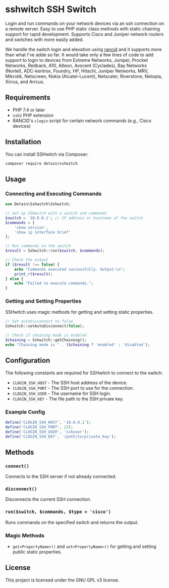 # sshwitch SSH Switch
Login and run commands on your network devices via an ssh connection on a remote server. Easy to use PHP static class methods with static chaining support for rapid development.  Supports Cisco and Juniper network routers and switches with more easily added.

We handle the switch login and elevation using [rancid](https://www.shrubbery.net/rancid/) and it supports more than what I've adde so far. It would take only a few lines of code to add support to login to devices from Extreme Networks, Juniper, Procket Networks, Redback, A10, Alteon, Avocent (Cyclades), Bay Networks (Nortel), ADC-kentrox, Foundry, HP, Hitachi, Juniper Networks, MRV, Mikrotik, Netscreen, Nokia (Alcatel-Lucent), Netscaler, Riverstone, Netopia, Xirrus, and Arrcus.

## Requirements
- PHP 7.4 or later
- `ssh2` PHP extension
- RANCID's `clogin` script for certain network commands (e.g., Cisco devices)

## Installation
You can install SSHwitch via Composer:
```bash
composer require detain/sshwitch
```

## Usage

### Connecting and Executing Commands

```php
use Detain\Sshwitch\Sshwitch;

// Set up SSHwitch with a switch and commands
$switch = '10.0.0.1'; // IP address or hostname of the switch
$commands = [
    'show version',
    'show ip interface brief'
];

// Run commands on the switch
$result = Sshwitch::run($switch, $commands);

// Check the output
if ($result !== false) {
    echo "Commands executed successfully. Output:\n";
    print_r($result);
} else {
    echo "Failed to execute commands.";
}
```

### Getting and Setting Properties
SSHwitch uses magic methods for getting and setting static properties.

```php
// Set autoDisconnect to false
Sshwitch::setAutoDisconnect(false);

// Check if chaining mode is enabled
$chaining = Sshwitch::getChaining();
echo "Chaining mode is " . ($chaining ? 'enabled' : 'disabled');
```

## Configuration

The following constants are required for SSHwitch to connect to the switch:

- `CLOGIN_SSH_HOST` - The SSH host address of the device.
- `CLOGIN_SSH_PORT` - The SSH port to use for the connection.
- `CLOGIN_SSH_USER` - The username for SSH login.
- `CLOGIN_SSH_KEY` - The file path to the SSH private key.

### Example Config
```php
define('CLOGIN_SSH_HOST', '10.0.0.1');
define('CLOGIN_SSH_PORT', 22);
define('CLOGIN_SSH_USER', 'sshuser');
define('CLOGIN_SSH_KEY', '/path/to/private_key');
```

## Methods

### `connect()`
Connects to the SSH server if not already connected.

### `disconnect()`
Disconnects the current SSH connection.

### `run($switch, $commands, $type = 'cisco')`
Runs commands on the specified switch and returns the output.

### Magic Methods
- `get<PropertyName>()` and `set<PropertyName>()` for getting and setting public static properties.

## License
This project is licensed under the GNU GPL v3 license.
